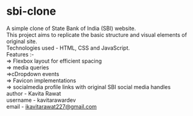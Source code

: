 # sbi-clone
A simple clone of State Bank of India (SBI) website.
<br>
This project aims to replicate the basic structure and visual elements of original site.
<br>
Technologies used - HTML, CSS and JavaScript.
<br>
Features :-
<br>
=> Flexbox layout for efficient spacing
<br>
=> media queries
<br>
=>cDropdown events
<br>
=> Favicon implementations
<br>
=> socialmedia profile links with original SBI social media handles
<br>
author - Kavita Rawat
<br>
username - kavitarawardev
<br>
email - ikavitarawat227@gmail.com

